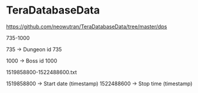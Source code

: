 # TeraDatabaseData

https://github.com/neowutran/TeraDatabaseData/tree/master/dps

735-1000

735 -> Dungeon id 735

1000 -> Boss id 1000





1519858800-1522488600.txt

1519858800 -> Start date (timestamp)
1522488600 -> Stop time (timestamp) 

